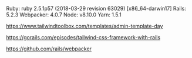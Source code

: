 Ruby: ruby 2.5.1p57 (2018-03-29 revision 63029) [x86_64-darwin17]
Rails: 5.2.3
Webpacker: 4.0.7
Node: v8.10.0
Yarn: 1.5.1

https://www.tailwindtoolbox.com/templates/admin-template-day

https://gorails.com/episodes/tailwind-css-framework-with-rails

https://github.com/rails/webpacker
